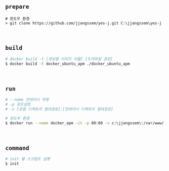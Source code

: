 ## `prepare`

```powershall
# 윈도우 환경
> git clone https://github.com/jjangssem/yes-j.git C:\jjangssem\yes-j
```

<br />

## `build`

```bash
# docker build -t [생성할 이미지 이름] [도커파일 경로]
$ docker build -t docker_ubuntu_apm ./docker_ubuntu_apm
```

<br />

## `run`

```bash
# --name 컨테이너 작명
# -p 포트설정
# -v [로컬 디렉토리 절대경로]:[컨테이너 디렉토리 절대경로]

# 윈도우 환경
$ docker run --name docker_apm -it -p 80:80 -v c:\jjangssem\:/var/www/ docker_ubuntu_apm
```

<br />

## `command`

```bash
# init 쉘 스크립트 실행
$ init
```
